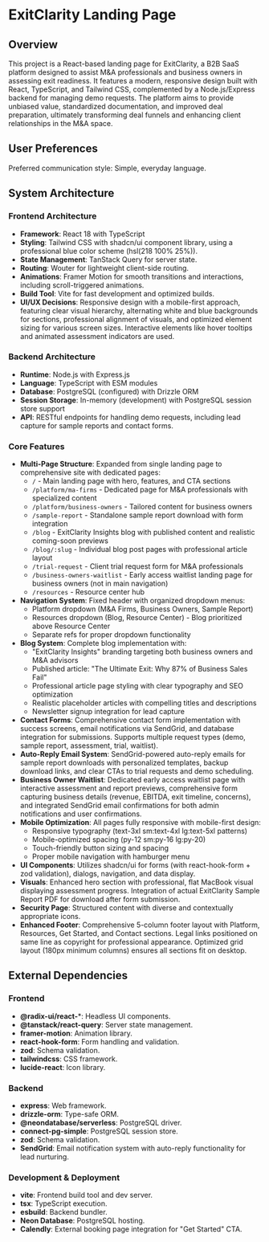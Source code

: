 # ExitClarity Landing Page

## Overview
This project is a React-based landing page for ExitClarity, a B2B SaaS platform designed to assist M&A professionals and business owners in assessing exit readiness. It features a modern, responsive design built with React, TypeScript, and Tailwind CSS, complemented by a Node.js/Express backend for managing demo requests. The platform aims to provide unbiased value, standardized documentation, and improved deal preparation, ultimately transforming deal funnels and enhancing client relationships in the M&A space.

## User Preferences
Preferred communication style: Simple, everyday language.

## System Architecture

### Frontend Architecture
- **Framework**: React 18 with TypeScript
- **Styling**: Tailwind CSS with shadcn/ui component library, using a professional blue color scheme (hsl(218 100% 25%)).
- **State Management**: TanStack Query for server state.
- **Routing**: Wouter for lightweight client-side routing.
- **Animations**: Framer Motion for smooth transitions and interactions, including scroll-triggered animations.
- **Build Tool**: Vite for fast development and optimized builds.
- **UI/UX Decisions**: Responsive design with a mobile-first approach, featuring clear visual hierarchy, alternating white and blue backgrounds for sections, professional alignment of visuals, and optimized element sizing for various screen sizes. Interactive elements like hover tooltips and animated assessment indicators are used.

### Backend Architecture
- **Runtime**: Node.js with Express.js
- **Language**: TypeScript with ESM modules
- **Database**: PostgreSQL (configured) with Drizzle ORM
- **Session Storage**: In-memory (development) with PostgreSQL session store support
- **API**: RESTful endpoints for handling demo requests, including lead capture for sample reports and contact forms.

### Core Features
- **Multi-Page Structure**: Expanded from single landing page to comprehensive site with dedicated pages:
  - `/` - Main landing page with hero, features, and CTA sections
  - `/platform/ma-firms` - Dedicated page for M&A professionals with specialized content
  - `/platform/business-owners` - Tailored content for business owners
  - `/sample-report` - Standalone sample report download with form integration
  - `/blog` - ExitClarity Insights blog with published content and realistic coming-soon previews
  - `/blog/:slug` - Individual blog post pages with professional article layout
  - `/trial-request` - Client trial request form for M&A professionals
  - `/business-owners-waitlist` - Early access waitlist landing page for business owners (not in main navigation)
  - `/resources` - Resource center hub
- **Navigation System**: Fixed header with organized dropdown menus:
  - Platform dropdown (M&A Firms, Business Owners, Sample Report)
  - Resources dropdown (Blog, Resource Center) - Blog prioritized above Resource Center
  - Separate refs for proper dropdown functionality
- **Blog System**: Complete blog implementation with:
  - "ExitClarity Insights" branding targeting both business owners and M&A advisors
  - Published article: "The Ultimate Exit: Why 87% of Business Sales Fail"
  - Professional article page styling with clear typography and SEO optimization
  - Realistic placeholder articles with compelling titles and descriptions
  - Newsletter signup integration for lead capture
- **Contact Forms**: Comprehensive contact form implementation with success screens, email notifications via SendGrid, and database integration for submissions. Supports multiple request types (demo, sample report, assessment, trial, waitlist).
- **Auto-Reply Email System**: SendGrid-powered auto-reply emails for sample report downloads with personalized templates, backup download links, and clear CTAs to trial requests and demo scheduling.
- **Business Owner Waitlist**: Dedicated early access waitlist page with interactive assessment and report previews, comprehensive form capturing business details (revenue, EBITDA, exit timeline, concerns), and integrated SendGrid email confirmations for both admin notifications and user confirmations.
- **Mobile Optimization**: All pages fully responsive with mobile-first design:
  - Responsive typography (text-3xl sm:text-4xl lg:text-5xl patterns)
  - Mobile-optimized spacing (py-12 sm:py-16 lg:py-20)
  - Touch-friendly button sizing and spacing
  - Proper mobile navigation with hamburger menu
- **UI Components**: Utilizes shadcn/ui for forms (with react-hook-form + zod validation), dialogs, navigation, and data display.
- **Visuals**: Enhanced hero section with professional, flat MacBook visual displaying assessment progress. Integration of actual ExitClarity Sample Report PDF for download after form submission.
- **Security Page**: Structured content with diverse and contextually appropriate icons.
- **Enhanced Footer**: Comprehensive 5-column footer layout with Platform, Resources, Get Started, and Contact sections. Legal links positioned on same line as copyright for professional appearance. Optimized grid layout (180px minimum columns) ensures all sections fit on desktop.

## External Dependencies

### Frontend
- **@radix-ui/react-***: Headless UI components.
- **@tanstack/react-query**: Server state management.
- **framer-motion**: Animation library.
- **react-hook-form**: Form handling and validation.
- **zod**: Schema validation.
- **tailwindcss**: CSS framework.
- **lucide-react**: Icon library.

### Backend
- **express**: Web framework.
- **drizzle-orm**: Type-safe ORM.
- **@neondatabase/serverless**: PostgreSQL driver.
- **connect-pg-simple**: PostgreSQL session store.
- **zod**: Schema validation.
- **SendGrid**: Email notification system with auto-reply functionality for lead nurturing.

### Development & Deployment
- **vite**: Frontend build tool and dev server.
- **tsx**: TypeScript execution.
- **esbuild**: Backend bundler.
- **Neon Database**: PostgreSQL hosting.
- **Calendly**: External booking page integration for "Get Started" CTA.